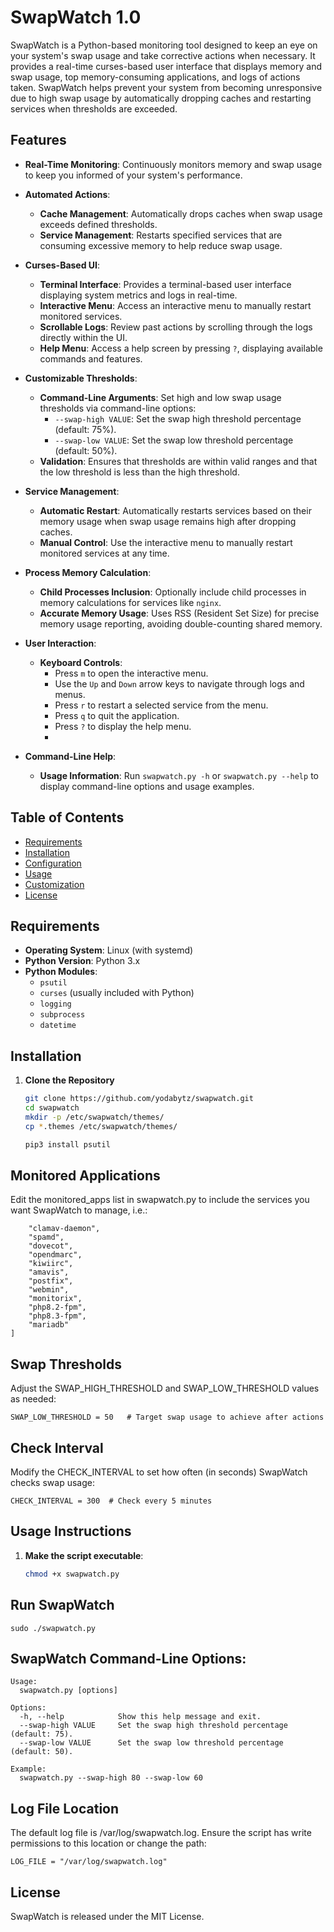# SwapWatch 1.0

SwapWatch is a Python-based monitoring tool designed to keep an eye on your system's swap usage and take corrective actions when necessary. It provides a real-time curses-based user interface that displays memory and swap usage, top memory-consuming applications, and logs of actions taken. SwapWatch helps prevent your system from becoming unresponsive due to high swap usage by automatically dropping caches and restarting services when thresholds are exceeded.

## Features

- **Real-Time Monitoring**: Continuously monitors memory and swap usage to keep you informed of your system's performance.

- **Automated Actions**:
  - **Cache Management**: Automatically drops caches when swap usage exceeds defined thresholds.
  - **Service Management**: Restarts specified services that are consuming excessive memory to help reduce swap usage.

- **Curses-Based UI**:
  - **Terminal Interface**: Provides a terminal-based user interface displaying system metrics and logs in real-time.
  - **Interactive Menu**: Access an interactive menu to manually restart monitored services.
  - **Scrollable Logs**: Review past actions by scrolling through the logs directly within the UI.
  - **Help Menu**: Access a help screen by pressing `?`, displaying available commands and features.

- **Customizable Thresholds**:
  - **Command-Line Arguments**: Set high and low swap usage thresholds via command-line options:
    - `--swap-high VALUE`: Set the swap high threshold percentage (default: 75%).
    - `--swap-low VALUE`: Set the swap low threshold percentage (default: 50%).
  - **Validation**: Ensures that thresholds are within valid ranges and that the low threshold is less than the high threshold.

- **Service Management**:
  - **Automatic Restart**: Automatically restarts services based on their memory usage when swap usage remains high after dropping caches.
  - **Manual Control**: Use the interactive menu to manually restart monitored services at any time.

- **Process Memory Calculation**:
  - **Child Processes Inclusion**: Optionally include child processes in memory calculations for services like `nginx`.
  - **Accurate Memory Usage**: Uses RSS (Resident Set Size) for precise memory usage reporting, avoiding double-counting shared memory.

- **User Interaction**:
  - **Keyboard Controls**:
    - Press `m` to open the interactive menu.
    - Use the `Up` and `Down` arrow keys to navigate through logs and menus.
    - Press `r` to restart a selected service from the menu.
    - Press `q` to quit the application.
    - Press `?` to display the help menu.
    - 
- **Command-Line Help**:
  - **Usage Information**: Run `swapwatch.py -h` or `swapwatch.py --help` to display command-line options and usage examples.


## Table of Contents

- [Requirements](#requirements)
- [Installation](#installation)
- [Configuration](#configuration)
- [Usage](#usage)
- [Customization](#customization)
- [License](#license)

## Requirements

- **Operating System**: Linux (with systemd)
- **Python Version**: Python 3.x
- **Python Modules**:
  - `psutil`
  - `curses` (usually included with Python)
  - `logging`
  - `subprocess`
  - `datetime`

## Installation

1. **Clone the Repository**

   ```bash
   git clone https://github.com/yodabytz/swapwatch.git
   cd swapwatch
   mkdir -p /etc/swapwatch/themes/
   cp *.themes /etc/swapwatch/themes/

   pip3 install psutil
   ```

## Monitored Applications
Edit the monitored_apps list in swapwatch.py to include the services you want SwapWatch to manage, i.e.:
```monitored_apps = [
    "clamav-daemon",
    "spamd",
    "dovecot",
    "opendmarc",
    "kiwiirc",
    "amavis",
    "postfix",
    "webmin",
    "monitorix",
    "php8.2-fpm",
    "php8.3-fpm",
    "mariadb"
]
```
## Swap Thresholds
Adjust the SWAP_HIGH_THRESHOLD and SWAP_LOW_THRESHOLD values as needed:
```SWAP_HIGH_THRESHOLD = 75  # Start taking action when swap usage exceeds 75%
SWAP_LOW_THRESHOLD = 50   # Target swap usage to achieve after actions
```
## Check Interval
Modify the CHECK_INTERVAL to set how often (in seconds) SwapWatch checks swap usage:

```
CHECK_INTERVAL = 300  # Check every 5 minutes
```
## Usage Instructions

1. **Make the script executable**:

   ```bash
   chmod +x swapwatch.py
## Run SwapWatch
```
sudo ./swapwatch.py
```

## SwapWatch Command-Line Options:
```
Usage:
  swapwatch.py [options]

Options:
  -h, --help            Show this help message and exit.
  --swap-high VALUE     Set the swap high threshold percentage (default: 75).
  --swap-low VALUE      Set the swap low threshold percentage (default: 50).

Example:
  swapwatch.py --swap-high 80 --swap-low 60
```
## Log File Location
The default log file is /var/log/swapwatch.log. Ensure the script has write permissions to this location or change the path:
```
LOG_FILE = "/var/log/swapwatch.log"
```

## License
SwapWatch is released under the MIT License.


